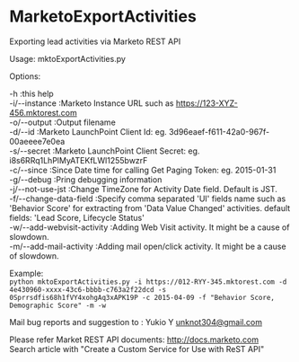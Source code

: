 # MarketoExportActivities
Exporting lead activities via Marketo REST API

Usage: mktoExportActivities.py <options>

Options:

  -h                                :this help  
  -i/--instance <instance>          :Marketo Instance URL such as https://123-XYZ-456.mktorest.com  
  -o/--output <filename>	    :Output filename  
  -d/--id <client id>               :Marketo LaunchPoint Client Id: eg. 3d96eaef-f611-42a0-967f-00aeeee7e0ea  
  -s/--secret <client secret>       :Marketo LaunchPoint Client Secret: eg. i8s6RRq1LhPlMyATEKfLWl1255bwzrF  
  -c/--since <date>                 :Since Date time for calling Get Paging Token: eg. 2015-01-31  
  -g/--debug                        :Pring debugging information  
  -j/--not-use-jst                  :Change TimeZone for Activity Date field. Default is JST.  
  -f/--change-data-field <fields>   :Specify comma separated 'UI' fields name such as 'Behavior Score' for extracting from 'Data Value Changed' activities. default fields: 'Lead Score, Lifecycle Status'  
  -w/--add-webvisit-activity        :Adding Web Visit activity. It might be a cause of slowdown.  
  -m/--add-mail-activity            :Adding mail open/click activity. It might be a cause of slowdown.  
    
Example:  
`python mktoExportActivities.py -i https://012-RYY-345.mktorest.com -d 4e430960-xxxx-43c6-bbbb-c763a2f22dcd -s 0Sprrsdfis68h1fVY4xohgAq3xAPK19P -c 2015-04-09 -f "Behavior Score, Demographic Score" -m -w`  

Mail bug reports and suggestion to : Yukio Y <unknot304@gmail.com>  

Please refer Market REST API documents: http://docs.marketo.com  
Search article with "Create a Custom Service for Use with ReST API"  
